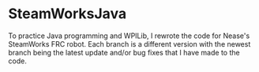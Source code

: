 # SteamWorksJava
To practice Java programming and WPILib, I rewrote the code for Nease's SteamWorks FRC robot.
Each branch is a different version with the newest branch being the latest update and/or bug fixes that I have made to the code.

